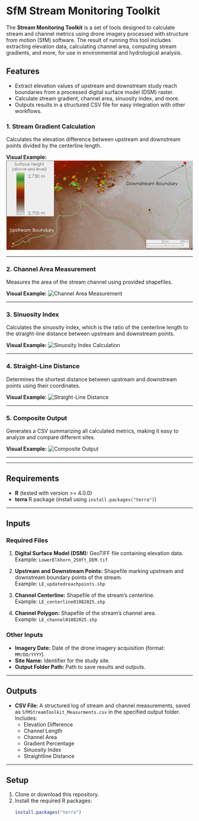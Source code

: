 # SfM Stream Monitoring Toolkit

The **Stream Monitoring Toolkit** is a set of tools designed to calculate stream and channel metrics using drone imagery processed with structure from motion (SfM) software. The result of running this tool includes extracting elevation data, calculating channel area, computing stream gradients, and more, for use in environmental and hydrological analysis.

## Features

- Extract elevation values of upstream and downstream study reach boundaries from a processed digital surface model (DSM) raster.
- Calculate stream gradient, channel area, sinuosity index, and more.
- Outputs results in a structured CSV file for easy integration with other workflows.

### 1. **Stream Gradient Calculation**
Calculates the elevation difference between upstream and downstream points divided by the centerline length.

**Visual Example:**
![Stream Gradient Calculation](https://github.com/benrsellers/SfMStreamMonitoringToolkit/blob/main/img/GradientCalculation.png)

---

### 2. **Channel Area Measurement**
Measures the area of the stream channel using provided shapefiles.

**Visual Example:**
![Channel Area Measurement](path/to/channel_area_example.png)

---

### 3. **Sinuosity Index**
Calculates the sinuosity index, which is the ratio of the centerline length to the straight-line distance between upstream and downstream points.

**Visual Example:**
![Sinuosity Index Calculation](path/to/sinuosity_index_example.png)

---

### 4. **Straight-Line Distance**
Determines the shortest distance between upstream and downstream points using their coordinates.

**Visual Example:**
![Straight-Line Distance](path/to/straightline_distance_example.png)

---

### 5. **Composite Output**
Generates a CSV summarizing all calculated metrics, making it easy to analyze and compare different sites.

**Visual Example:**
![Composite Output](path/to/csv_output_example.png)

---
---

## Requirements

- **R** (tested with version >= 4.0.0)
- **terra** R package (install using `install.packages("terra")`)

---

## Inputs

### Required Files
1. **Digital Surface Model (DSM):** GeoTIFF file containing elevation data.  
   Example: `LowerElkhorn_250ft_DEM.tif`
   
2. **Upstream and Downstream Points:** Shapefile marking upstream and downstream boundary points of the stream.  
   Example: `LE_updatedreachpoints.shp`
   
3. **Channel Centerline:** Shapefile of the stream’s centerline.  
   Example: `LE_centerline01082025.shp`
   
4. **Channel Polygon:** Shapefile of the stream’s channel area.  
   Example: `LE_channel01082025.shp`

### Other Inputs
- **Imagery Date:** Date of the drone imagery acquisition (format: `MM/DD/YYYY`).  
- **Site Name:** Identifier for the study site.  
- **Output Folder Path:** Path to save results and outputs.

---

## Outputs

- **CSV File:** A structured log of stream and channel measurements, saved as `SfMStreamToolkit_Measurments.csv` in the specified output folder.  
  Includes:
  - Elevation Difference
  - Channel Length
  - Channel Area
  - Gradient Percentage
  - Sinuosity Index
  - Straightline Distance

---

## Setup

1. Clone or download this repository.
2. Install the required R packages:
   ```R
   install.packages("terra")
